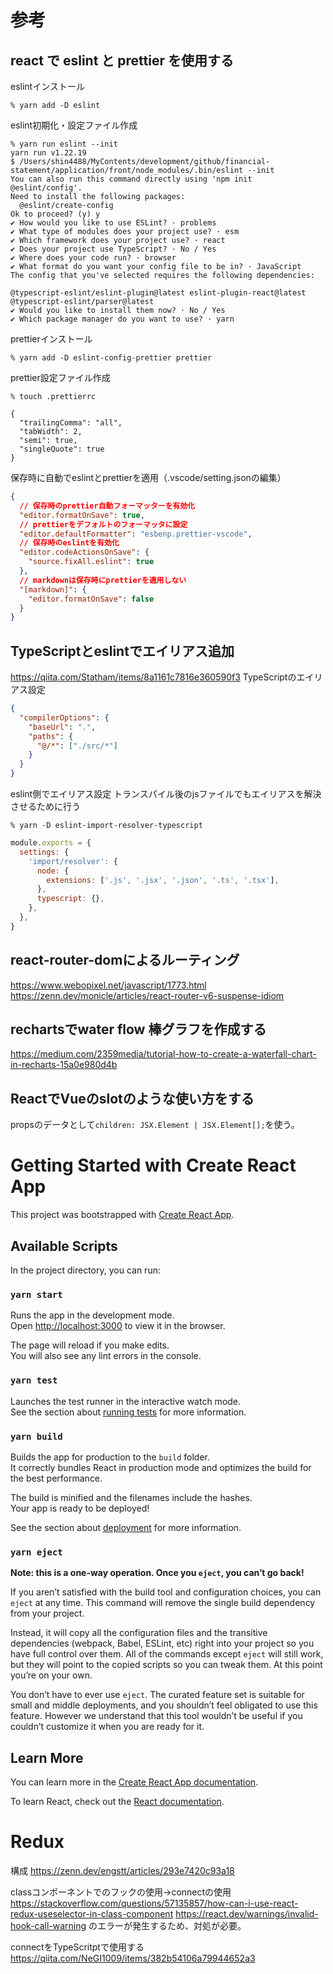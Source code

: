 # 参考
## react で eslint と prettier を使用する
eslintインストール
```
% yarn add -D eslint
```
eslint初期化・設定ファイル作成
```
% yarn run eslint --init
yarn run v1.22.19
$ /Users/shin4488/MyContents/development/github/financial-statement/application/front/node_modules/.bin/eslint --init
You can also run this command directly using 'npm init @eslint/config'.
Need to install the following packages:
  @eslint/create-config
Ok to proceed? (y) y
✔ How would you like to use ESLint? · problems
✔ What type of modules does your project use? · esm
✔ Which framework does your project use? · react
✔ Does your project use TypeScript? · No / Yes
✔ Where does your code run? · browser
✔ What format do you want your config file to be in? · JavaScript
The config that you've selected requires the following dependencies:

@typescript-eslint/eslint-plugin@latest eslint-plugin-react@latest @typescript-eslint/parser@latest
✔ Would you like to install them now? · No / Yes
✔ Which package manager do you want to use? · yarn
```
prettierインストール
```
% yarn add -D eslint-config-prettier prettier
```
prettier設定ファイル作成
```
% touch .prettierrc
```
```js:./.prettierrc
{
  "trailingComma": "all",
  "tabWidth": 2,
  "semi": true,
  "singleQuote": true
}
```
保存時に自動でeslintとprettierを適用（.vscode/setting.jsonの編集）
```json
{
  // 保存時のprettier自動フォーマッターを有効化
  "editor.formatOnSave": true,
  // prettierをデフォルトのフォーマッタに設定
  "editor.defaultFormatter": "esbenp.prettier-vscode",
  // 保存時のeslintを有効化
  "editor.codeActionsOnSave": {
    "source.fixAll.eslint": true
  },
  // markdownは保存時にprettierを適用しない
  "[markdown]": {
    "editor.formatOnSave": false
  }
}
```

## TypeScriptとeslintでエイリアス追加
https://qiita.com/Statham/items/8a1161c7816e360590f3
TypeScriptのエイリアス設定
```json:tsconfig.json
{
  "compilerOptions": {
    "baseUrl": ".",
    "paths": {
      "@/*": ["./src/*"]
    }
  }
}
```
eslint側でエイリアス設定
トランスパイル後のjsファイルでもエイリアスを解決させるために行う
```
% yarn -D eslint-import-resolver-typescript
```
```js:.eslintrc.js
module.exports = {
  settings: {
    'import/resolver': {
      node: {
        extensions: ['.js', '.jsx', '.json', '.ts', '.tsx'],
      },
      typescript: {},
    },
  },
}
```
## react-router-domによるルーティング
https://www.webopixel.net/javascript/1773.html
https://zenn.dev/monicle/articles/react-router-v6-suspense-idiom

## rechartsでwater flow 棒グラフを作成する
https://medium.com/2359media/tutorial-how-to-create-a-waterfall-chart-in-recharts-15a0e980d4b

## ReactでVueのslotのような使い方をする
propsのデータとして`children: JSX.Element | JSX.Element[];`を使う。

# Getting Started with Create React App

This project was bootstrapped with [Create React App](https://github.com/facebook/create-react-app).

## Available Scripts

In the project directory, you can run:

### `yarn start`

Runs the app in the development mode.\
Open [http://localhost:3000](http://localhost:3000) to view it in the browser.

The page will reload if you make edits.\
You will also see any lint errors in the console.

### `yarn test`

Launches the test runner in the interactive watch mode.\
See the section about [running tests](https://facebook.github.io/create-react-app/docs/running-tests) for more information.

### `yarn build`

Builds the app for production to the `build` folder.\
It correctly bundles React in production mode and optimizes the build for the best performance.

The build is minified and the filenames include the hashes.\
Your app is ready to be deployed!

See the section about [deployment](https://facebook.github.io/create-react-app/docs/deployment) for more information.

### `yarn eject`

**Note: this is a one-way operation. Once you `eject`, you can’t go back!**

If you aren’t satisfied with the build tool and configuration choices, you can `eject` at any time. This command will remove the single build dependency from your project.

Instead, it will copy all the configuration files and the transitive dependencies (webpack, Babel, ESLint, etc) right into your project so you have full control over them. All of the commands except `eject` will still work, but they will point to the copied scripts so you can tweak them. At this point you’re on your own.

You don’t have to ever use `eject`. The curated feature set is suitable for small and middle deployments, and you shouldn’t feel obligated to use this feature. However we understand that this tool wouldn’t be useful if you couldn’t customize it when you are ready for it.

## Learn More

You can learn more in the [Create React App documentation](https://facebook.github.io/create-react-app/docs/getting-started).

To learn React, check out the [React documentation](https://reactjs.org/).

# Redux
構成
https://zenn.dev/engstt/articles/293e7420c93a18

classコンポーネントでのフックの使用→connectの使用
https://stackoverflow.com/questions/57135857/how-can-i-use-react-redux-useselector-in-class-component
https://react.dev/warnings/invalid-hook-call-warning のエラーが発生するため、対処が必要。

connectをTypeScritptで使用する
https://qiita.com/NeGI1009/items/382b54106a79944652a3
